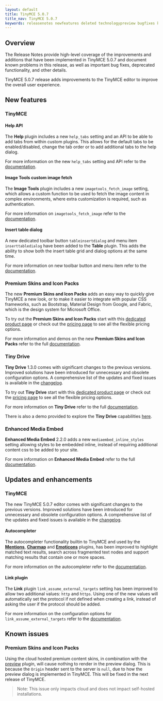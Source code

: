 ```yaml
---
layout: default
title: TinyMCE 5.0.7
title_nav: TinyMCE 5.0.7
keywords: releasenotes newfeatures deleted technologypreview bugfixes knownissues
---
```


## Overview

The Release Notes provide high-level coverage of the improvements and additions that have been implemented in TinyMCE 5.0.7 and document known problems in this release, as well as important bug fixes, deprecated functionality, and other details.

TinyMCE 5.0.7 release adds improvements to the TinyMCE editor to improve the overall user experience.

## New features

### TinyMCE

#### Help API

The **Help** plugin includes a new `help_tabs` setting and an API to be able to add tabs from within custom plugins. This allows for the default tabs to be enabled/disabled, change the tab order or to add additional tabs to the help dialog.

For more information on the new `help_tabs` setting and API refer to the [documentation]({{site.baseurl}}/plugins/help/).

#### Image Tools custom image fetch

The **Image Tools** plugin includes a new `imagetools_fetch_image` setting, which allows a custom function to be used to fetch the image content in complex environments, where extra customization is required, such as authentication.

For more information on `imagetools_fetch_image` refer to the [documentation]({{site.baseurl}}/plugins/imagetools/#imagetools_fetch_image).

#### Insert table dialog

A new dedicated toolbar button `tableinsertdialog` and menu item `inserttabledialog` have been added to the **Table** plugin. This adds the ability to show both the insert table grid and dialog options at the same time.

For more information on new toolbar button and menu item refer to the [documentation]({{site.baseurl}}/plugins/table/#table_grid).

### Premium Skins and Icon Packs

The new **Premium Skins and Icon Packs** adds an easy way to quickly give TinyMCE a new look, or to make it easier to integrate with popular CSS frameworks, such as Bootstrap, Material Design from Google, and Fabric, which is the design system for Microsoft Office.

To try out the **Premium Skins and Icon Packs** start with this [dedicated product page](https://apps.tiny.cloud/products/skins-and-icon-packs/) or check out the [pricing page](https://www.tiny.cloud/pricing) to see all the flexible pricing options.

For more information and demos on the new **Premium Skins and Icon Packs** refer to the full [documentation]({{site.baseurl}}/enterprise/premium-skins-and-icon-packs/).

### Tiny Drive

**Tiny Drive** 1.3.0 comes with significant changes to the previous versions. Improved solutions have been introduced for unnecessary and obsolete configuration options. A comprehensive list of the updates and fixed issues is available in the [changelog]({{site.baseurl}}/tinydrive/changelog/).

To try out **Tiny Drive** start with this [dedicated product page](https://www.tiny.cloud/drive/) or check out the [pricing page](https://www.tiny.cloud/pricing) to see all the flexible pricing options.

For more information on **Tiny Drive** refer to the full [documentation]({{site.baseurl}}/tinydrive/).

There is also a demo provided to explore the **Tiny Drive** capabilities [here]({{site.baseurl}}/tinydrive/introduction/#demo).

### Enhanced Media Embed

**Enhanced Media Embed** 2.2.0 adds a new `mediaembed_inline_styles` setting allowing styles to be embedded inline, instead of requiring additional content css to be added to your site.

For more information on **Enhanced Media Embed** refer to the full [documentation]({{site.baseurl}}/plugins/mediaembed/#mediaembed_inline_styles).

## Updates and enhancements

### TinyMCE

The new TinyMCE 5.0.7 editor comes with significant changes to the previous versions. Improved solutions have been introduced for unnecessary and obsolete configuration options. A comprehensive list of the updates and fixed issues is available in the [changelog]({{site.baseurl}}/changelog/#version507june52019).

#### Autocompleter

The autocompleter functionality builtin to TinyMCE and used by the [**Mentions**]({{site.baseurl}}/plugins/mentions/), [**Charmap**]({{site.baseurl}}/plugins/charmap/) and [**Emoticons**]({{site.baseurl}}/plugins/emoticons/) plugins, has been improved to highlight matched text results, search across fragmented text nodes and support matching results that contain one or more spaces.

For more information on the autocompleter refer to the [documentation]({{site.baseurl}}/ui-components/autocompleter/).

#### Link plugin

The **Link** plugin `link_assume_external_targets` setting has been improved to allow two additional values: `http` and `https`. Using one of the new values will automatically set the protocol if not defined when creating a link, instead of asking the user if the protocol should be added.

For more information on the configuration options for `link_assume_external_targets` refer to the [documentation]({{site.baseurl}}/plugins/link/#link_assume_external_targets).

## Known issues

### Premium Skins and Icon Packs

Using the cloud hosted premium content skins, in combination with the [preview]({{site.baseurl}}/plugins/preview/) plugin, will cause nothing to render in the preview dialog. This is because the `Origin` header sent to the server is `null`, due to how the preview dialog is implemented in TinyMCE. This will be fixed in the next release of TinyMCE.

> Note: This issue only impacts cloud and does not impact self-hosted installations.